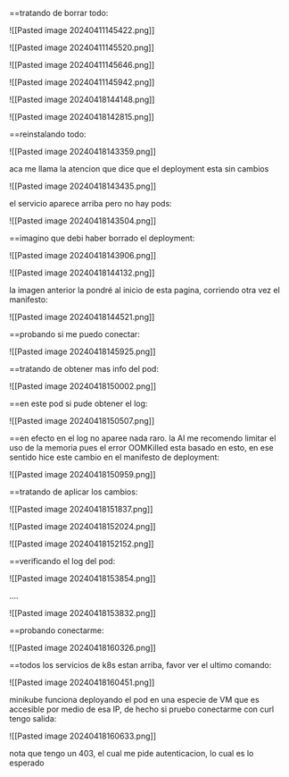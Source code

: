 ==tratando de borrar todo:

![[Pasted image 20240411145422.png]]

![[Pasted image 20240411145520.png]]

![[Pasted image 20240411145646.png]]

![[Pasted image 20240411145942.png]]

![[Pasted image 20240418144148.png]]

![[Pasted image 20240418142815.png]]


==reinstalando todo:

![[Pasted image 20240418143359.png]]

aca me llama la atencion que dice que el deployment esta sin cambios

![[Pasted image 20240418143435.png]]

el servicio aparece arriba pero no hay pods:

![[Pasted image 20240418143504.png]]

==imagino que debi haber borrado el deployment:

![[Pasted image 20240418143906.png]]

![[Pasted image 20240418144132.png]]

la imagen anterior la pondré al inicio de esta pagina, corriendo otra vez el manifesto:

![[Pasted image 20240418144521.png]]

==probando si me puedo conectar:

![[Pasted image 20240418145925.png]]

==tratando de obtener mas info del pod:

![[Pasted image 20240418150002.png]]

==en este pod si pude obtener el log:

![[Pasted image 20240418150507.png]]

==en efecto en el log no aparee nada raro. la AI me recomendo limitar el uso de la memoria pues el error OOMKilled esta basado en esto, en ese sentido hice este cambio en el manifesto de deployment:

![[Pasted image 20240418150959.png]]

==tratando de aplicar los cambios:

![[Pasted image 20240418151837.png]]

![[Pasted image 20240418152024.png]]

![[Pasted image 20240418152152.png]]

==verificando el log del pod:

![[Pasted image 20240418153854.png]]

....

![[Pasted image 20240418153832.png]]


==probando conectarme:

![[Pasted image 20240418160326.png]]


==todos los servicios de k8s estan arriba, favor ver el ultimo comando:

![[Pasted image 20240418160451.png]]

minikube funciona deployando el pod en una especie de VM que es accesible por medio de esa IP, de hecho si pruebo conectarme con curl tengo salida:

![[Pasted image 20240418160633.png]]

nota que tengo un 403, el cual me pide autenticacion, lo cual es lo esperado
